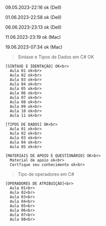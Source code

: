 09.05.2023-22:16 ok (Dell)<br>

01.06.2023-22:58 ok (Dell)<br>

06.06.2023-23:13 ok (Dell)<br>

11.06.2023-23:19 ok (Mac)<br>

19.06.2023-07:34 ok (Mac)<br>

> Sintaxe e Tipos de Dados em C# OK<br>

    [SINTAXE E IDENTAÇÃO] OK<br>
      Aula 01 ok<br>
      Aula 02 ok<br>
      Aula 03 ok<br>
      Aula 04 ok<br>
      Aula 05 ok<br>
      Aula 06 ok<br>
      Aula 07 ok<br>
      Aula 08 ok<br>
      Aula 09 ok<br>
      Aula 10 ok<br>
      Aula 11 ok<br>

    [TIPOS DE DADOS] OK<br>
      Aula 01 ok<br>
      Aula 02 ok<br>
      Aula 03 ok<br>
      Aula 04 ok<br>
      Aula 05 ok<br>

    [MATERIAIS DE APOIO E QUESTIONÁRIO] OK<br>
      Material de apoio ok<br>
      Certfique seu conhecimento ok<br>

> Tipo de operadores em C#<br>

    [OPERADORES DE ATRIBUIÇÃO]<br>
      Aula 01<br>
      Aula 02<br>
      Aula 03<br>
      Aula 04<br>
      Aula 05<br>
      Aula 06<br>
      Aula 07<br>
      Aula 08<br>
